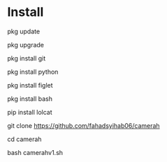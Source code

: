 # Install
pkg update

pkg upgrade

pkg install git

pkg install python

pkg install figlet

pkg install bash

pip install lolcat

git clone https://github.com/fahadsyihab06/camerah

cd camerah

bash camerahv1.sh
